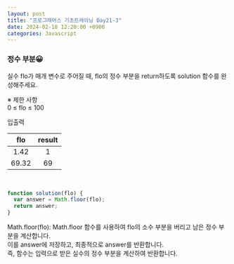 ```yaml
---
layout: post
title: "프로그래머스 기초트레이닝 Day21-3"
date: 2024-02-18 12:20:00 +0900
categories: Javascript
---
```


### 정수 부분😀

실수 flo가 매개 변수로 주어질 때, flo의 정수 부분을 return하도록 solution 함수를 완성해주세요.<br>

※ 제한 사항<br>
0 ≤ flo ≤ 100<br>

입출력 <br>

|  flo  | result |
| :---: | :----: |
| 1.42  |   1    |
| 69.32 |   69   |

<br>

```javascript
function solution(flo) {
  var answer = Math.floor(flo);
  return answer;
}
```

Math.floor(flo): Math.floor 함수를 사용하여 flo의 소수 부분을 버리고 남은 정수 부분을 계산합니다.<br>
이를 answer에 저장하고, 최종적으로 answer를 반환합니다.<br>
즉, 함수는 입력으로 받은 실수의 정수 부분을 계산하여 반환합니다.<br>
